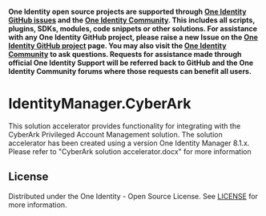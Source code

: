 **One Identity open source projects are supported through [One Identity GitHub issues](https://github.com/OneIdentity/IdentityManager.Dockerfiles/issues) and the [One Identity Community](https://www.oneidentity.com/community/). This includes all scripts, plugins, SDKs, modules, code snippets or other solutions. For assistance with any One Identity GitHub project, please raise a new Issue on the [One Identity GitHub project](https://github.com/OneIdentity/IdentityManager.Dockerfiles/issues) page. You may also visit the [One Identity Community](https://www.oneidentity.com/community/) to ask questions.  Requests for assistance made through official One Identity Support will be referred back to GitHub and the One Identity Community forums where those requests can benefit all users.**

# IdentityManager.CyberArk

This solution accelerator provides functionality for integrating with the CyberArk Privileged Account Management solution.
The solution accelerator has been created using a version One Identity Manager 8.1.x.
Please refer to "CyberArk solution accelerator.docx" for more information

<!-- LICENSE -->
## License

Distributed under the One Identity - Open Source License. See [LICENSE](LICENSE.md) for more information.
